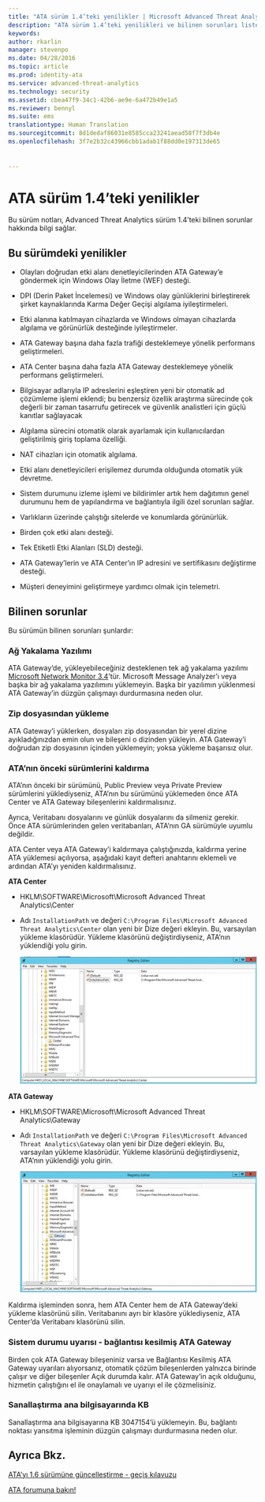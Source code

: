 ```yaml
---
title: "ATA sürüm 1.4’teki yenilikler | Microsoft Advanced Threat Analytics"
description: "ATA sürüm 1.4’teki yenilikleri ve bilinen sorunları listeler"
keywords: 
author: rkarlin
manager: stevenpo
ms.date: 04/28/2016
ms.topic: article
ms.prod: identity-ata
ms.service: advanced-threat-analytics
ms.technology: security
ms.assetid: cbea47f9-34c1-42b6-ae9e-6a472b49e1a5
ms.reviewer: bennyl
ms.suite: ems
translationtype: Human Translation
ms.sourcegitcommit: 8d1dedaf86031e8585cca23241aead58f7f3db4e
ms.openlocfilehash: 3f7e2b32c43966cbb1adab1f88dd0e197313de65


---
```


# ATA sürüm 1.4’teki yenilikler
Bu sürüm notları, Advanced Threat Analytics sürüm 1.4’teki bilinen sorunlar hakkında bilgi sağlar.

## Bu sürümdeki yenilikler

-   Olayları doğrudan etki alanı denetleyicilerinden ATA Gateway’e göndermek için Windows Olay İletme (WEF) desteği.

-   DPI (Derin Paket İncelemesi) ve Windows olay günlüklerini birleştirerek şirket kaynaklarında Karma Değer Geçişi algılama iyileştirmeleri.

-   Etki alanına katılmayan cihazlarda ve Windows olmayan cihazlarda algılama ve görünürlük desteğinde iyileştirmeler.

-   ATA Gateway başına daha fazla trafiği desteklemeye yönelik performans geliştirmeleri.

-   ATA Center başına daha fazla ATA Gateway desteklemeye yönelik performans geliştirmeleri.

-   Bilgisayar adlarıyla IP adreslerini eşleştiren yeni bir otomatik ad çözümleme işlemi eklendi; bu benzersiz özellik araştırma sürecinde çok değerli bir zaman tasarrufu getirecek ve güvenlik analistleri için güçlü kanıtlar sağlayacak

-   Algılama sürecini otomatik olarak ayarlamak için kullanıcılardan geliştirilmiş giriş toplama özelliği.

-   NAT cihazları için otomatik algılama.

-   Etki alanı denetleyicileri erişilemez durumda olduğunda otomatik yük devretme.

-   Sistem durumunu izleme işlemi ve bildirimler artık hem dağıtımın genel durumunu hem de yapılandırma ve bağlantıyla ilgili özel sorunları sağlar.

-   Varlıkların üzerinde çalıştığı sitelerde ve konumlarda görünürlük.

-   Birden çok etki alanı desteği.

-   Tek Etiketli Etki Alanları (SLD) desteği.

-   ATA Gateway’lerin ve ATA Center’ın IP adresini ve sertifikasını değiştirme desteği.

-   Müşteri deneyimini geliştirmeye yardımcı olmak için telemetri.

## Bilinen sorunlar
Bu sürümün bilinen sorunları şunlardır:

### Ağ Yakalama Yazılımı
ATA Gateway’de, yükleyebileceğiniz desteklenen tek ağ yakalama yazılımı [Microsoft Network Monitor 3.4](http://www.microsoft.com/download/details.aspx?id=4865)’tür. Microsoft Message Analyzer’ı veya başka bir ağ yakalama yazılımını yüklemeyin. Başka bir yazılımın yüklenmesi ATA Gateway’in düzgün çalışmayı durdurmasına neden olur.

### Zip dosyasından yükleme
ATA Gateway’i yüklerken, dosyaları zip dosyasından bir yerel dizine ayıkladığınızdan emin olun ve bileşeni o dizinden yükleyin. ATA Gateway’i doğrudan zip dosyasının içinden yüklemeyin; yoksa yükleme başarısız olur.

### ATA’nın önceki sürümlerini kaldırma
ATA’nın önceki bir sürümünü, Public Preview veya Private Preview sürümlerini yüklediyseniz, ATA’nın bu sürümünü yüklemeden önce ATA Center ve ATA Gateway bileşenlerini kaldırmalısınız.

Ayrıca, Veritabanı dosyalarını ve günlük dosyalarını da silmeniz gerekir. Önce ATA sürümlerinden gelen veritabanları, ATA’nın GA sürümüyle uyumlu değildir.

ATA Center veya ATA Gateway’i kaldırmaya çalıştığınızda, kaldırma yerine ATA yüklemesi açılıyorsa, aşağıdaki kayıt defteri anahtarını eklemeli ve ardından ATA’yı yeniden kaldırmalısınız.

**ATA Center**

-   HKLM\SOFTWARE\Microsoft\Microsoft Advanced Threat Analytics\Center

-   Adı `InstallationPath` ve değeri `C:\Program Files\Microsoft Advanced Threat Analytics\Center` olan yeni bir Dize değeri ekleyin. Bu, varsayılan yükleme klasörüdür. Yükleme klasörünü değiştirdiyseniz, ATA’nın yüklendiği yolu girin.

    ![ATA Center yükleme yolu için kayıt defteri düzenleyicisi](media/ATA-uninstall-center-bug.jpg)

**ATA Gateway**

-   HKLM\SOFTWARE\Microsoft\Microsoft Advanced Threat Analytics\Gateway

-   Adı `InstallationPath` ve değeri `C:\Program Files\Microsoft Advanced Threat Analytics\Gateway` olan yeni bir Dize değeri ekleyin. Bu, varsayılan yükleme klasörüdür.  Yükleme klasörünü değiştirdiyseniz, ATA’nın yüklendiği yolu girin.

    ![ATA Gateway yükleme yolu için kayıt defteri düzenleyicisi](media/ATA-GW-uninstall-bug.jpg)

Kaldırma işleminden sonra, hem ATA Center hem de ATA Gateway’deki yükleme klasörünü silin.  Veritabanını ayrı bir klasöre yüklediyseniz, ATA Center’da Veritabanı klasörünü silin.

### Sistem durumu uyarısı - bağlantısı kesilmiş ATA Gateway
Birden çok ATA Gateway bileşeniniz varsa ve Bağlantısı Kesilmiş ATA Gateway uyarıları alıyorsanız, otomatik çözüm bileşenlerden yalnızca birinde çalışır ve diğer bileşenler Açık durumda kalır. ATA Gateway’in açık olduğunu, hizmetin çalıştığını el ile onaylamalı ve uyarıyı el ile çözmelisiniz.

### Sanallaştırma ana bilgisayarında KB
Sanallaştırma ana bilgisayarına KB 3047154’ü yüklemeyin. Bu, bağlantı noktası yansıtma işleminin düzgün çalışmayı durdurmasına neden olur.

## Ayrıca Bkz.

[ATA’yı 1.6 sürümüne güncelleştirme - geçiş kılavuzu](ata-update-1.6-migration-guide.md)

[ATA forumuna bakın!](https://social.technet.microsoft.com/Forums/security/home?forum=mata)


<!--HONumber=Jun16_HO4-->


